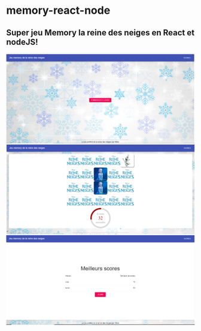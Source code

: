# memory-react-node

## Super jeu Memory la reine des neiges  en React et nodeJS! 

![image](utils/Home.png)
![image](utils/Game.png)
![image](utils/Scores.png)
